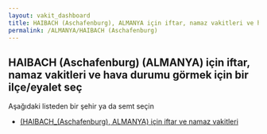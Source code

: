 ```yaml
---
layout: vakit_dashboard
title: HAIBACH (Aschafenburg), ALMANYA için iftar, namaz vakitleri ve hava durumu - ilçe/eyalet seç
permalink: /ALMANYA/HAIBACH (Aschafenburg)
---
```


## HAIBACH (Aschafenburg) (ALMANYA) için iftar, namaz vakitleri ve hava durumu  görmek için bir ilçe/eyalet seç

Aşağıdaki listeden bir şehir ya da semt seçin

* [ (HAIBACH_(Aschafenburg), ALMANYA) için iftar ve namaz vakitleri](/ALMANYA/HAIBACH_(Aschafenburg)/)

<script type="text/javascript">
  var GLOBAL_COUNTRY = 'ALMANYA';
  var GLOBAL_CITY = 'HAIBACH (Aschafenburg)';
  var GLOBAL_STATE = 'HAIBACH (Aschafenburg)';
</script>
